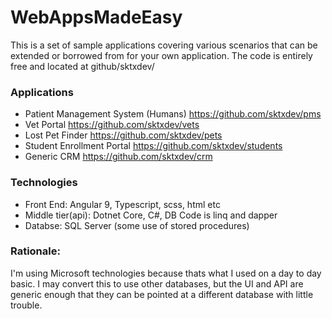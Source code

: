 # WebAppsMadeEasy

This is a set of sample applications covering various scenarios that can be extended or borrowed from for your own application. The code is entirely free and located at github/sktxdev/


### Applications
- Patient Management System (Humans)	https://github.com/sktxdev/pms
- Vet Portal				https://github.com/sktxdev/vets
- Lost Pet Finder			https://github.com/sktxdev/pets
- Student Enrollment Portal		https://github.com/sktxdev/students
- Generic CRM				https://github.com/sktxdev/crm

### Technologies
- Front End: Angular 9, Typescript, scss, html etc
- Middle tier(api): Dotnet Core, C#, DB Code is linq and dapper
- Databse: SQL Server (some use of stored procedures)

### Rationale:
I'm using Microsoft technologies because thats what I used on a day to day basic. I may convert this to use other databases, but the UI and API are generic enough that they can be pointed at a different database with little trouble.



